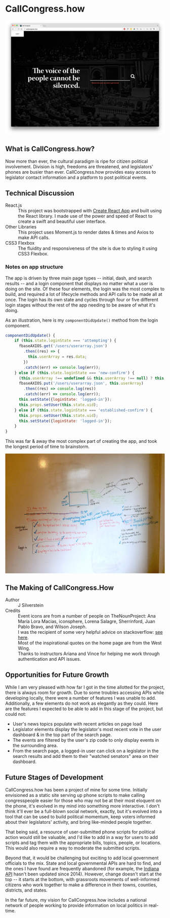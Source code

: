 # CallCongress.how
![Call Congress](https://raw.githubusercontent.com/jlr7245/callcongress/master/meta/sreenshot.jpg "callcongress.how")

## What is CallCongress.how?
Now more than ever, the cultural paradigm is ripe for citizen political involvement. Division is high, freedoms are threatened, and legislators' phones are busier than ever. CallCongress.how provides easy access to legislator contact information and a platform to post political events.

## Technical Discussion
<dl>
<dt>React.js</dt>
<dd>This project was bootstrapped with <a href="https://github.com/facebookincubator/create-react-app" target="_blank">Create React App</a> and built using the React library. I made use of the power and speed of React to create a swift and beautiful user interface.</dd>
<dt>Other Libraries</dt>
<dd>This project uses Moment.js to render dates & times and Axios to make API calls.</dd> 
<dt>CSS3 Flexbox</dt>
<dd>The fluidity and responsiveness of the site is due to styling it using CSS3 Flexbox.</dd>
</dl>

### Notes on app structure
The app is driven by three main page types -- initial, dash, and search results -- and a login component that displays no matter what a user is doing on the site. Of these four elements, the login was the most complex to build, and required a lot of lifecycle methods and API calls to be made all at once. The login has its own state and cycles through four or five different login stages without the rest of the app needing to be aware of what it's doing.

As an illustration, here is my `componentDidUpdate()` method from the login component.

``` javascript
componentDidUpdate() {
    if (this.state.loginState === 'attempting') {
      fbaseAXIOS.get('/users/userarray.json')
        .then((res) => {
          this.userArray = res.data;
        })
        .catch((err) => console.log(err));
    } else if (this.state.loginState === 'new-confirm') {
      (this.userArray !== undefined && this.userArray !== null) ? this.userArray.push(this.state.newuser) : this.userArray = [this.state.newuser];
      fbaseAXIOS.put('/users/userarray.json', this.userArray)
        .then((res) => console.log(res))
        .catch((err) => console.log(err));
      this.setState({loginState: 'logged-in'});
      this.props.setUser(this.state.uid);
    } else if (this.state.loginState === 'established-confirm') {
      this.props.setUser(this.state.uid);
      this.setState({loginState: 'logged-in'});
    }
}
```

This was far & away the most complex part of creating the app, and took the longest period of time to brainstorm. 

![Login state wireframe](https://raw.githubusercontent.com/jlr7245/callcongress/master/meta/sat6.jpg)

## The Making of CallCongress.How

<dl>
<dt>Author</dt>
<dd>J Silverstein</dd>
<dt>Credits</dt>
<dd>Event icons are from a number of people on TheNounProject: Ana María Lora Macias, iconsphere, Lorena Salagre, Sherrinford, Juan Pablo Bravo, and Wilson Joseph.</dd>
<dd>I was the recipient of some very helpful advice on stackoverflow: <a href="http://stackoverflow.com/questions/41654541/using-shouldcomponetupdate-to-break-a-state-set-loop" target="_blank">see here</a>.</dd>
<dd>Most of the inspirational quotes on the home page are from the West Wing.</dd>
<dd>Thanks to instructors Ariana and Vince for helping me work through authentication and API issues.</dd>
</dl>

## Opportunities for Future Growth
While I am very pleased with how far I got in the time allotted for the project, there is always room for growth. Due to some troubles accessing APIs while developing locally, there were a number of features I was unable to add. Additionally, a few elements do not work as elegantly as they could. Here are the features I expected to be able to add in this stage of the project, but could not:

- User's news topics populate with recent articles on page load
- Legislator elements display the legislator's most recent vote in the user dashboard & in the top part of the search page.
- The events are filtered by the user's zip code to only display events in the surrounding area.
- From the search page, a logged-in user can click on a legislator in the search results and add them to their "watched senators" area on their dashboard.

## Future Stages of Development
CallCongress.how has been a project of mine for some time. Initially envisioned as a static site serving up phone scripts to make calling congresspeople easier for those who may not be at their most eloquent on the phone, it's evolved in my mind into something more interactive. I don't think it'll ever be a full-blown social network, exactly, but it's evolved into a tool that can be used to build political momentum, keep voters informed about their legislators' activity, and bring like-minded people together.

That being said, a resource of user-submitted phone scripts for political action would still be valuable, and I'd like to add in a way for users to add scripts and tag them with the appropriate bills, topics, people, or locations. This would also require a way to moderate the submitted scripts.

Beyond that, it would be challenging but exciting to add local government officials to the mix. State and local governmental APIs are hard to find, and the ones I have found are frequently abandoned (for example, the [Indiana API](http://docs.api.iga.in.gov/api.html) hasn't been updated since 2014). However, change doesn't start at the top -- it starts at the bottom, with grassroots movements of well-informed citizens who work together to make a difference in their towns, counties, districts, and states. 

In the far future, my vision for CallCongress.how includes a national network of people working to provide information on local politics in real-time.
